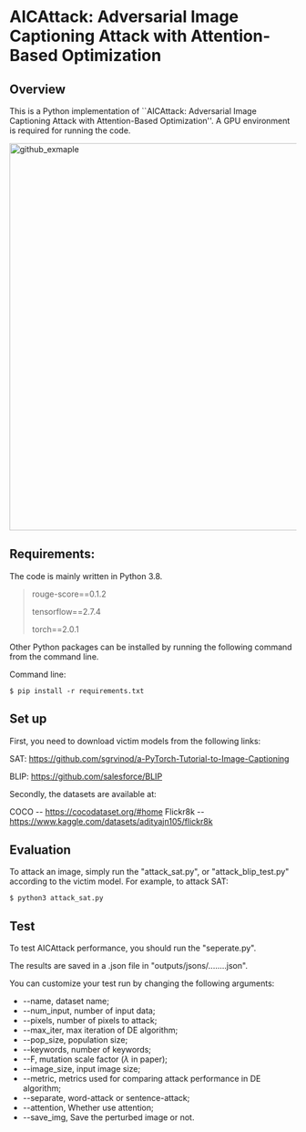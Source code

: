 # AICAttack: Adversarial Image Captioning Attack with Attention-Based Optimization

## Overview
This is a Python implementation of ``AICAttack: Adversarial Image Captioning Attack with Attention-Based Optimization''. A GPU environment is required for running the code.

<img width="679" alt="github_exmaple" src="https://github.com/UTSJiyaoLi/Adversarial-Image-Captioning-Attack/assets/49722565/df6d5611-541c-4af9-9e40-74e1069303dc">

## Requirements:
The code is mainly written in Python 3.8.
> rouge-score==0.1.2
> 
> tensorflow==2.7.4
> 
> torch==2.0.1
>

Other Python packages can be installed by running the following command from the command line.

Command line:
```
$ pip install -r requirements.txt
```

## Set up
First, you need to download victim models from the following links:

SAT: https://github.com/sgrvinod/a-PyTorch-Tutorial-to-Image-Captioning

BLIP: https://github.com/salesforce/BLIP

Secondly, the datasets are available at:

COCO -- https://cocodataset.org/#home
Flickr8k -- https://www.kaggle.com/datasets/adityajn105/flickr8k

## Evaluation
To attack an image, simply run the "attack_sat.py", or "attack_blip_test.py" according to the victim model.
For example, to attack SAT:

```
$ python3 attack_sat.py
```

## Test
To test AICAttack performance, you should run the "seperate.py".

The results are saved in a .json file in "outputs/jsons/........json".

You can customize your test run by changing the following arguments:

* --name, dataset name;
* --num_input, number of input data;
* --pixels, number of pixels to attack;
* --max_iter, max iteration of DE algorithm;
* --pop_size, population size;
* --keywords, number of keywords;
* --F, mutation scale factor ($\lambda$ in paper);
* --image_size, input image size;
* --metric, metrics used for comparing attack performance in DE algorithm;
* --separate, word-attack or sentence-attack;
* --attention, Whether use attention;
* --save_img, Save the perturbed image or not.

